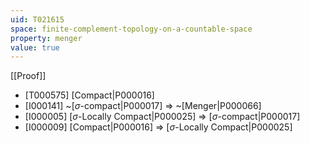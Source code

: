 ```yaml
---
uid: T021615
space: finite-complement-topology-on-a-countable-space
property: menger
value: true
---
```

[[Proof]]

* [T000575] [Compact|P000016]
* [I000141] ~[$\sigma$-compact|P000017] => ~[Menger|P000066]
* [I000005] [$\sigma$-Locally Compact|P000025] => [$\sigma$-compact|P000017]
* [I000009] [Compact|P000016] => [$\sigma$-Locally Compact|P000025]

